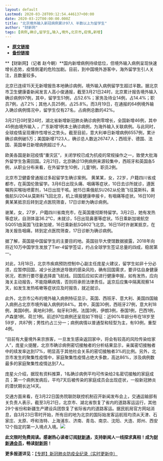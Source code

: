 ```yaml
---
layout: default
Lastmod: 2020-03-28T09:12:54.446137+00:00
date: 2020-03-22T00:00:00.000Z
title: "北京境外输入新冠病例累计97人 半数以上为留学生"
author: "财新网"
tags: [病例,确诊,留学生,输入,境外,北京市,疫情,新增]
---
```


* [**原文链接**](http://www.caixin.com/2020-03-22/101532378.html)
* [**备份链接**](http://archive.ph/TUtVF)


**【财新网】（记者 赵今朝）**国内新增病例持续低位，但境外输入病例呈现快速增长态势，疫情倒灌的危险加剧。目前，到中国境外游客中，海外留学生引人关注，且数量较多。

北京已连续15天无新增报告本地确诊病例，境外输入病例留学生超过半数。据北京市卫生健康委新闻发言人高小俊通报，截至3月21日24时，北京累计报告境外输入确诊病例97例，其中，留学生51例，占52.6%；家务及待业14例，占14.4%；职员7例，占7.2%；其他人员25例，占25.8%。而3月19日，在通报的64例境外输入确诊病例情况中，留学生仅有27名，占病例总数的42%。

3月21日0时至24时，湖北省新增新冠肺炎确诊病例零增长，全国新增46例，其中45例由境外输入 ，广东新增1例本土确诊病例，为海外输入关联病例。与此同时，全球疫情呈现爆炸性增长之势头。截至目前，意大利单日新增病例6557例，累计确诊病例破5万；美国新增7123人，确诊总人数达26747人；西班牙、德国、法国、英国单日新增病例超过千人。

欧美各国是新冠疫情“重灾区”，关闭学校已成为抗疫的常规操作之一，致使大批海外留学生急需回国。2月21日，北京确诊13例病例来源较集中，西班牙和英国各5例，从职业分布来看，在外留学生10例，儿童1例，职员2例。

北京市卫健委曾通报过多起留学生确诊案例。 黄某某，女，22岁，户籍四川省成都市，在英国伦敦留学。3月6日出现头痛、咽痛等症状，10日去诊所就诊，遵医嘱购买喉咙喷雾剂，14日出现干咳。她15日乘俄航SU262从伦敦飞往莫斯科，乘俄航SU204从莫斯科飞回北京，机上填报健康申报卡，有咽痛等症状。16日10时黄某某抵京后转到定点医院筛查，17日诊断为确诊病例。

谢某，女，27岁，户籍四川省南充市，在英国曼彻斯特留学。3月2日，她有发热等症状，自测体温36.2℃，未就诊，5日出现鼻塞等症状。15日乘新加坡航空SQ051由英国飞往新加坡，16日乘新航SQ802飞北京。16日15时许谢某抵京，在海关报告咽痛，转到定点医院筛查，17日诊断为确诊病例。

据了解，英国是中国留学生的主要目的地。英国驻华大使馆数据披露，2018年向将近10万中国学生发放了Tier-4留学签证，约占全球学生签证总量的四成，稳居第一。

对此，3月18日，北京市疾病预防控制中心副主任庞星火建议，留学生如非十分必须，应暂停回国，减少长途旅途导致的感染风险，确有回国需求，要评估自身健康状况，若旅行要尽量选择直飞航线。回国后应如实进行健康申报，如有发热，应向海关主动报告，不能隐瞒病情，否则将承担法律责任。返京后应集中隔离观察14天，如发生发热咳嗽等症状应及时报告，就近就诊。

此外，北京市公布的境外输入病例特征显示，英国、西班牙、意大利、美国四国输入病例占北京市境外输入病例的84%。其中，英国30例，西班牙27例，意大利18例，美国6例，奥地利3例，匈牙利3例，法国3例，伊朗3例，泰国1例，巴西1例，卢森堡1例，荷兰1例。前述97位病例还呈现如下特征：近90%年龄分布在18岁至59岁，共87例；男性约占三分一；病例病情以普通型和轻型为主，有93例，重型4例。

“目前有大量境外来京旅客，一旦发生感染返回家中，将会有较高的风险传染给家人”，庞星火提醒，北京市确诊病例密切接触者的分析结果显示，亲属密切接触者中的续发率达到17%，明显高于其他社会关系的密切接触者3%的比例。另外，北京市发生的聚集性疫情中，家庭聚集性疫情占绝大多数，高达86%，涉及病例数最多的家庭聚集性疫情达到7人。

庞星火介绍，据现有资料推算，1名确诊病例平均可传染给2名密切接触的家庭成员；第一个病例发病后，平均7天后被传染的家庭成员会出现症状，一般新冠肺炎的潜伏期长达14天。

交通方面来看，在3月22日国务院联防联控机制召开新闻发布会上，交通运输部有关负责人表示，截至3月21日，北京市、湖北省恢复了省内的道路客运运行，其他29个省份和新疆生产建设兵团恢复了省际省内的道路客运。据民航局官方网站消息，自3月23日零时开始，所有目的地为北京的国际始发客运航班均须从天津、石家庄、太原、呼和浩特、上海浦东、济南、青岛、南京、沈阳、大连、郑州、西安12个指定的第一入境点入境。[![](/images/post/d02a42d9cb3dec9320e5f550278911c7.ico)](http://www.caixin.com/2020-03-22/101532378.html)

**此文限时免费阅读。感谢热心读者订阅[财新通](http://mall.caixin.com/mall/web/product/product.html?id=733&originReferrer=appfree&channelSource=appfree)，支持新闻人一线探求真相！成为[财新通会员](http://mall.caixin.com/mall/web/list/list.html?type=127&originReferrer=appfree&channelSource=appfree)，畅读[财新网](https://datayi.cn/1lnZaaidYRRn)！**

**更多报道详见：**[【专题】新冠肺炎防疫全纪录（实时更新中）](http://m.app.caixin.com/m_topic_detail/1473.html)

